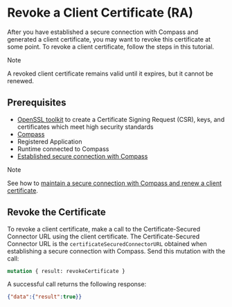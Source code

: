 # Revoke a Client Certificate (RA)

After you have established a secure connection with Compass and generated a client certificate, you may want to revoke this certificate at some point. To revoke a client certificate, follow the steps in this tutorial.

> [!NOTE]
> A revoked client certificate remains valid until it expires, but it cannot be renewed.

## Prerequisites

- [OpenSSL toolkit](https://openssl-library.org/source/index.html) to create a Certificate Signing Request (CSR), keys, and certificates which meet high security standards
- [Compass](https://github.com/kyma-incubator/compass)
- Registered Application
- Runtime connected to Compass
- [Established secure connection with Compass](01-60-establish-secure-connection-with-compass.md)

> [!NOTE]
> See how to [maintain a secure connection with Compass and renew a client certificate](01-70-maintain-secure-connection-with-compass.md).

## Revoke the Certificate

To revoke a client certificate, make a call to the Certificate-Secured Connector URL using the client certificate.
The Certificate-Secured Connector URL is the `certificateSecuredConnectorURL` obtained when establishing a secure connection with Compass.
Send this mutation with the call:

```graphql
mutation { result: revokeCertificate }
```

A successful call returns the following response:

```json
{"data":{"result":true}}
```
